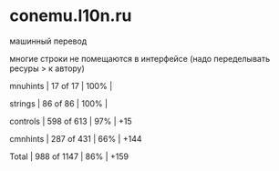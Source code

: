 # conemu.l10n.ru

машинный перевод

многие строки не помещаются в интерфейсе
(надо переделывать ресуры > к автору)


mnuhints   |   17 of 17   | 100% |

strings    |   86 of 86   | 100% |

controls   |  598 of 613  | 97%  | +15

cmnhints   |  287 of 431  | 66%  | +144

Total      |  988 of 1147 | 86%  | +159
